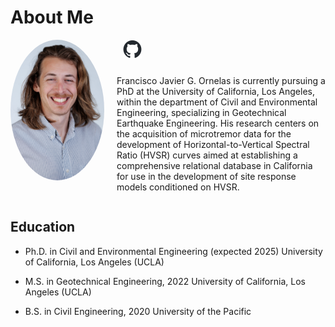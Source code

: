# About Me

<div style="display: flex; align-items: flex-start; margin-bottom: 20px;">
  <img src="https://github.com/fjornelas/FJOwebsite/blob/main/img/0524%20(1).jpg?raw=true" width="150" style="border-radius: 50%; margin-right: 20px;">
  <div>
    <div style="display: flex; align-items: center; margin-bottom: 10px;">
      <a href="https://github.com/fjornelas" style="margin-left: 10px; margin-bottom: 10px;">
        <img src="https://github.com/fjornelas/FJOwebsite/blob/main/img/github-mark.png?raw=true" width="30">
      </a>
  </div>
    <p>Francisco Javier G. Ornelas is currently pursuing a PhD at the University of California, Los Angeles, within the department of Civil and Environmental Engineering, specializing in Geotechnical Earthquake Engineering. His research centers on the acquisition of microtremor data for the development of Horizontal-to-Vertical Spectral Ratio (HVSR) curves aimed at establishing a comprehensive relational database in California for use in the development of site response models conditioned on HVSR.</p>
  </div>
</div>

## Education

- Ph.D. in Civil and Environmental Engineering (expected 2025)
  University of California, Los Angeles (UCLA)

- M.S. in Geotechnical Engineering, 2022
  University of California, Los Angeles (UCLA)

- B.S. in Civil Engineering, 2020
  University of the Pacific
